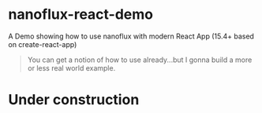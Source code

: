 # nanoflux-react-demo
A Demo showing how to use nanoflux with modern React App (15.4+ based on create-react-app)

> You can get a notion of how to use already...but I gonna build a more or less real world example.

# Under construction
